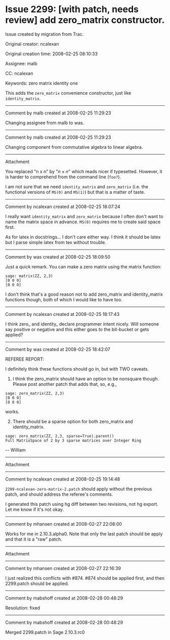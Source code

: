 # Issue 2299: [with patch, needs review] add zero_matrix constructor.

Issue created by migration from Trac.

Original creator: ncalexan

Original creation time: 2008-02-25 08:10:33

Assignee: malb

CC:  ncalexan

Keywords: zero matrix identity one

This adds the `zero_matrix` convenience constructor, just like `identity_matrix`.


---

Comment by malb created at 2008-02-25 11:29:23

Changing assignee from malb to was.


---

Comment by malb created at 2008-02-25 11:29:23

Changing component from commutative algebra to linear algebra.


---

Attachment

You replaced "n x n" by "$n \times n$" which reads nicer if typesetted. However, it is harder to comprehend from the command line (`foo?`).

I am not sure that we need `identity_matrix` and `zero_matrix` (i.e. the functional versions of `MS(0)` and `MS(1)`) but that is a matter of taste.


---

Comment by ncalexan created at 2008-02-25 18:07:24

I really want `identity_matrix` and `zero_matrix` because I often don't want to name the matrix space in advance.  `MS(0)` requires me to create said space first.

As for latex in docstrings... I don't care either way.  I think it should be latex but I parse simple latex from tex without trouble.


---

Comment by was created at 2008-02-25 18:09:50

Just a quick remark.  You can make a zero matrix using the matrix function:


```
sage: matrix(ZZ, 2,3)
[0 0 0]
[0 0 0]
```


I don't think that's a good reason not to add zero_matrix and identity_matrix
functions though, both of which I would like to have too.


---

Comment by ncalexan created at 2008-02-25 18:17:43

I think zero_ and identity_ declare programmer intent nicely.  Will someone say positive or negative and this either goes to the bit-bucket or gets applied?


---

Comment by was created at 2008-02-25 18:42:07

REFEREE REPORT:

I definitely think these functions should go in, but with TWO caveats. 

1. I think the zero_matrix should have an option to be nonsquare though.  Please post another patch that adds that, so, e.g.,


```
sage: zero_matrix(ZZ, 2,3)
[0 0 0]
[0 0 0]
```


works. 

2. There should be a sparse option for both zero_matrix and
identity_matrix.


```
sage: zero_matrix(ZZ, 2,3, sparse=True).parent()
Full MatrixSpace of 2 by 3 sparse matrices over Integer Ring
```


 -- William


---

Attachment


---

Comment by ncalexan created at 2008-02-25 19:14:48

`2299-ncalexan-zero-matrix-2.patch` should apply without the previous patch, and should address the referee's comments.

I generated this patch using hg diff between two revisions, not hg export.  Let me know if it's not okay.


---

Comment by mhansen created at 2008-02-27 22:08:00

Works for me in 2.10.3.alpha0.  Note that only the last patch should be apply and that it is a "raw" patch.


---

Attachment


---

Comment by mhansen created at 2008-02-27 22:16:39

I just realized this conflicts with #874.  #874 should be applied first, and then 2299.patch should be applied.


---

Comment by mabshoff created at 2008-02-28 00:48:29

Resolution: fixed


---

Comment by mabshoff created at 2008-02-28 00:48:29

Merged 2299.patch in Sage 2.10.3.rc0
